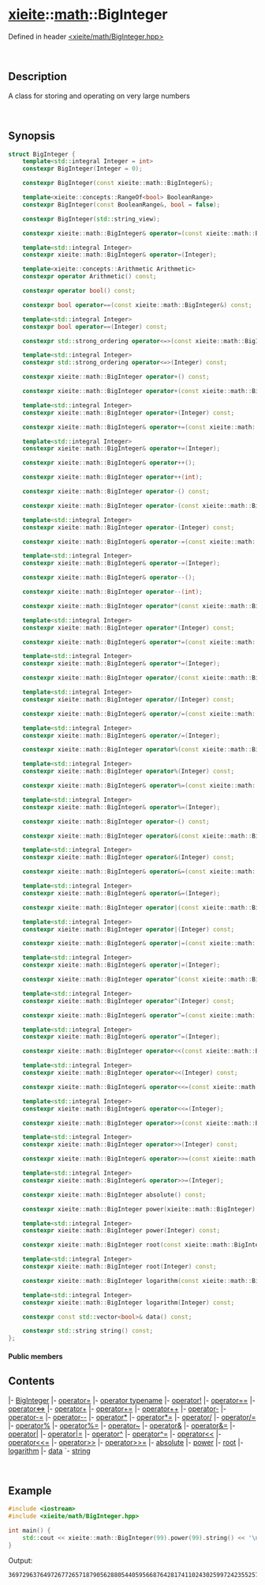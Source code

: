 # [xieite](../xieite.md)\:\:[math](../math.md)\:\:BigInteger
Defined in header [<xieite/math/BigInteger.hpp>](../../include/xieite/math/BigInteger.hpp)

&nbsp;

## Description
A class for storing and operating on very large numbers

&nbsp;

## Synopsis
```cpp
struct BigInteger {
    template<std::integral Integer = int>
    constexpr BigInteger(Integer = 0);

    constexpr BigInteger(const xieite::math::BigInteger&);

    template<xieite::concepts::RangeOf<bool> BooleanRange>
    constexpr BigInteger(const BooleanRange&, bool = false);

    constexpr BigInteger(std::string_view);

    constexpr xieite::math::BigInteger& operator=(const xieite::math::BigInteger&);

    template<std::integral Integer>
    constexpr xieite::math::BigInteger& operator=(Integer);

    template<xieite::concepts::Arithmetic Arithmetic>
    constexpr operator Arithmetic() const;

    constexpr operator bool() const;

    constexpr bool operator==(const xieite::math::BigInteger&) const;

    template<std::integral Integer>
    constexpr bool operator==(Integer) const;

    constexpr std::strong_ordering operator<=>(const xieite::math::BigInteger&) const;

    template<std::integral Integer>
    constexpr std::strong_ordering operator<=>(Integer) const;

    constexpr xieite::math::BigInteger operator+() const;

    constexpr xieite::math::BigInteger operator+(const xieite::math::BigInteger&) const;

    template<std::integral Integer>
    constexpr xieite::math::BigInteger operator+(Integer) const;

    constexpr xieite::math::BigInteger& operator+=(const xieite::math::BigInteger&);

    template<std::integral Integer>
    constexpr xieite::math::BigInteger& operator+=(Integer);

    constexpr xieite::math::BigInteger& operator++();

    constexpr xieite::math::BigInteger operator++(int);

    constexpr xieite::math::BigInteger operator-() const;

    constexpr xieite::math::BigInteger operator-(const xieite::math::BigInteger&) const;

    template<std::integral Integer>
    constexpr xieite::math::BigInteger operator-(Integer) const;

    constexpr xieite::math::BigInteger& operator-=(const xieite::math::BigInteger&);

    template<std::integral Integer>
    constexpr xieite::math::BigInteger& operator-=(Integer);

    constexpr xieite::math::BigInteger& operator--();

    constexpr xieite::math::BigInteger operator--(int);

    constexpr xieite::math::BigInteger operator*(const xieite::math::BigInteger&) const;

    template<std::integral Integer>
    constexpr xieite::math::BigInteger operator*(Integer) const;

    constexpr xieite::math::BigInteger& operator*=(const xieite::math::BigInteger&);

    template<std::integral Integer>
    constexpr xieite::math::BigInteger& operator*=(Integer);

    constexpr xieite::math::BigInteger operator/(const xieite::math::BigInteger&) const;

    template<std::integral Integer>
    constexpr xieite::math::BigInteger operator/(Integer) const;

    constexpr xieite::math::BigInteger& operator/=(const xieite::math::BigInteger&);

    template<std::integral Integer>
    constexpr xieite::math::BigInteger& operator/=(Integer);

    constexpr xieite::math::BigInteger operator%(const xieite::math::BigInteger&) const;

    template<std::integral Integer>
    constexpr xieite::math::BigInteger operator%(Integer) const;

    constexpr xieite::math::BigInteger& operator%=(const xieite::math::BigInteger&);

    template<std::integral Integer>
    constexpr xieite::math::BigInteger& operator%=(Integer);

    constexpr xieite::math::BigInteger operator~() const;

    constexpr xieite::math::BigInteger operator&(const xieite::math::BigInteger&) const;

    template<std::integral Integer>
    constexpr xieite::math::BigInteger operator&(Integer) const;

    constexpr xieite::math::BigInteger& operator&=(const xieite::math::BigInteger&);

    template<std::integral Integer>
    constexpr xieite::math::BigInteger& operator&=(Integer);

    constexpr xieite::math::BigInteger operator|(const xieite::math::BigInteger&) const;

    template<std::integral Integer>
    constexpr xieite::math::BigInteger operator|(Integer) const;

    constexpr xieite::math::BigInteger& operator|=(const xieite::math::BigInteger&);

    template<std::integral Integer>
    constexpr xieite::math::BigInteger& operator|=(Integer);

    constexpr xieite::math::BigInteger operator^(const xieite::math::BigInteger&) const;

    template<std::integral Integer>
    constexpr xieite::math::BigInteger operator^(Integer) const;

    constexpr xieite::math::BigInteger& operator^=(const xieite::math::BigInteger&);

    template<std::integral Integer>
    constexpr xieite::math::BigInteger& operator^=(Integer);

    constexpr xieite::math::BigInteger operator<<(const xieite::math::BigInteger&) const;

    template<std::integral Integer>
    constexpr xieite::math::BigInteger operator<<(Integer) const;

    constexpr xieite::math::BigInteger& operator<<=(const xieite::math::BigInteger&);

    template<std::integral Integer>
    constexpr xieite::math::BigInteger& operator<<=(Integer);

    constexpr xieite::math::BigInteger operator>>(const xieite::math::BigInteger&) const;

    template<std::integral Integer>
    constexpr xieite::math::BigInteger operator>>(Integer) const;

    constexpr xieite::math::BigInteger& operator>>=(const xieite::math::BigInteger&);

    template<std::integral Integer>
    constexpr xieite::math::BigInteger& operator>>=(Integer);

    constexpr xieite::math::BigInteger absolute() const;

    constexpr xieite::math::BigInteger power(xieite::math::BigInteger) const;

    template<std::integral Integer>
    constexpr xieite::math::BigInteger power(Integer) const;

    constexpr xieite::math::BigInteger root(const xieite::math::BigInteger&) const;

    template<std::integral Integer>
    constexpr xieite::math::BigInteger root(Integer) const;

    constexpr xieite::math::BigInteger logarithm(const xieite::math::BigInteger&) const;

    template<std::integral Integer>
    constexpr xieite::math::BigInteger logarithm(Integer) const;

    constexpr const std::vector<bool>& data() const;

    constexpr std::string string() const;
};
```
#### Public members
## Contents
|- <a href="./BigInteger/constructor.md">BigInteger</a>
|- <a href="./BigInteger/operatorAssign.md">operator=</a>
|- <a href="./BigInteger/operatorCast.md">operator typename</a>
|- <a href="./BigInteger/operatorNot.md">operator!</a>
|- <a href="./BigInteger/operatorEquals.md">operator==</a>
|- <a href="./BigInteger/operatorSpaceship.md">operator<=></a>
|- <a href="./BigInteger/operatorAdd.md">operator+</a>
|- <a href="./BigInteger/operatorAddAssign.md">operator+=</a>
|- <a href="./BigInteger/operatorIncrement.md">operator++</a>
|- <a href="./BigInteger/operatorSubtract.md">operator-</a>
|- <a href="./BigInteger/operatorSubtractAssign.md">operator-=</a>
|- <a href="./BigInteger/operatorDecrement.md">operator--</a>
|- <a href="./BigInteger/operatorMultiply.md">operator*</a>
|- <a href="./BigInteger/operatorMultiplyAssign.md">operator*=</a>
|- <a href="./BigInteger/operatorDivide.md">operator/</a>
|- <a href="./BigInteger/operatorDivideAssign.md">operator/=</a>
|- <a href="./BigInteger/operatorModulo.md">operator%</a>
|- <a href="./BigInteger/operatorModuloAssign.md">operator%=</a>
|- <a href="./BigInteger/operatorBitwiseNot.md">operator~</a>
|- <a href="./BigInteger/operatorBitwiseAnd.md">operator&</a>
|- <a href="./BigInteger/operatorBitwiseNotAssign.md">operator&=</a>
|- <a href="./BigInteger/operatorBitwiseOr.md">operator|</a>
|- <a href="./BigInteger/operatorBitwiseOrAssign.md">operator|=</a>
|- <a href="./BigInteger/operatorBitwiseXor.md">operator^</a>
|- <a href="./BigInteger/operatorBitwiseXorAssign.md">operator^=</a>
|- <a href="./BigInteger/operatorBitwiseShiftLeft.md">operator<<</a>
|- <a href="./BigInteger/operatorBitwiseShiftLeftAssign.md">operator<<=</a>
|- <a href="./BigInteger/operatorBitwiseShiftRight.md">operator>></a>
|- <a href="./BigInteger/operatorBitwiseShiftRightAssign.md">operator>>=</a>
|- <a href="./BigInteger/absolute.md">absolute</a>
|- <a href="./BigInteger/power.md">power</a>
|- <a href="./BigInteger/root.md">root</a>
|- <a href="./BigInteger/logarithm.md">logarithm</a>
|- <a href="./BigInteger/data.md">data</a>
`- <a href="./BigInteger/string.md">string</a>

&nbsp;

## Example
```cpp
#include <iostream>
#include <xieite/math/BigInteger.hpp>

int main() {
    std::cout << xieite::math::BigInteger(99).power(99).string() << '\n';
}
```
Output:
```
369729637649726772657187905628805440595668764281741102430259972423552570455277523421410650010128232727940978889548326540119429996769494359451621570193644014418071060667659301384999779999159200499899
```
